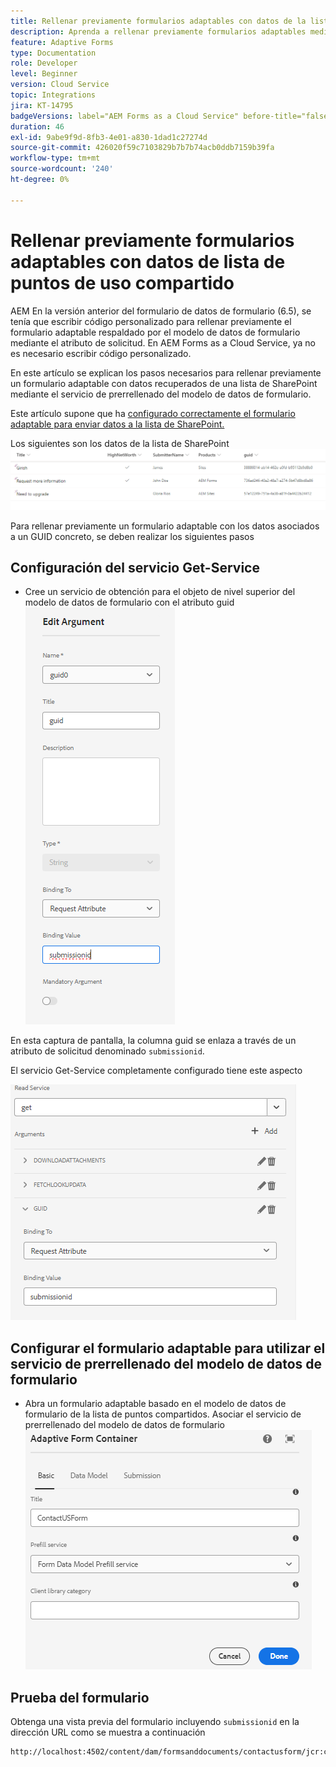 ```yaml
---
title: Rellenar previamente formularios adaptables con datos de la lista de SharePoint
description: Aprenda a rellenar previamente formularios adaptables mediante el modelo de datos de formulario respaldado por la lista de puntos de uso compartido
feature: Adaptive Forms
type: Documentation
role: Developer
level: Beginner
version: Cloud Service
topic: Integrations
jira: KT-14795
badgeVersions: label="AEM Forms as a Cloud Service" before-title="false"
duration: 46
exl-id: 9abe9f9d-8fb3-4e01-a830-1dad1c27274d
source-git-commit: 426020f59c7103829b7b7b74acb0ddb7159b39fa
workflow-type: tm+mt
source-wordcount: '240'
ht-degree: 0%

---
```


# Rellenar previamente formularios adaptables con datos de lista de puntos de uso compartido

AEM En la versión anterior del formulario de datos de formulario (6.5), se tenía que escribir código personalizado para rellenar previamente el formulario adaptable respaldado por el modelo de datos de formulario mediante el atributo de solicitud. En AEM Forms as a Cloud Service, ya no es necesario escribir código personalizado.

En este artículo se explican los pasos necesarios para rellenar previamente un formulario adaptable con datos recuperados de una lista de SharePoint mediante el servicio de prerrellenado del modelo de datos de formulario.

Este artículo supone que ha [configurado correctamente el formulario adaptable para enviar datos a la lista de SharePoint.](https://experienceleague.adobe.com/docs/experience-manager-cloud-service/content/forms/adaptive-forms-authoring/authoring-adaptive-forms-core-components/create-an-adaptive-form-on-forms-cs/configure-submit-actions-core-components.html?lang=en#connect-af-sharepoint-list)

Los siguientes son los datos de la lista de SharePoint
![lista de sharepoint](assets/list-data.png)

Para rellenar previamente un formulario adaptable con los datos asociados a un GUID concreto, se deben realizar los siguientes pasos

## Configuración del servicio Get-Service

* Cree un servicio de obtención para el objeto de nivel superior del modelo de datos de formulario con el atributo guid
  ![get-service](assets/mapping-request-attribute.png)

En esta captura de pantalla, la columna guid se enlaza a través de un atributo de solicitud denominado `submissionid`.

El servicio Get-Service completamente configurado tiene este aspecto

![get-service](assets/fdm-request-attribute.png)

## Configurar el formulario adaptable para utilizar el servicio de prerrellenado del modelo de datos de formulario

* Abra un formulario adaptable basado en el modelo de datos de formulario de la lista de puntos compartidos. Asociar el servicio de prerrellenado del modelo de datos de formulario
  ![form-prefill-service](assets/form-prefill-service.png)

## Prueba del formulario

Obtenga una vista previa del formulario incluyendo `submissionid` en la dirección URL como se muestra a continuación

```html
http://localhost:4502/content/dam/formsanddocuments/contactusform/jcr:content?wcmmode=disabled&submissionid=57e12249-751a-4a38-a81f-0a4422b24412
```
